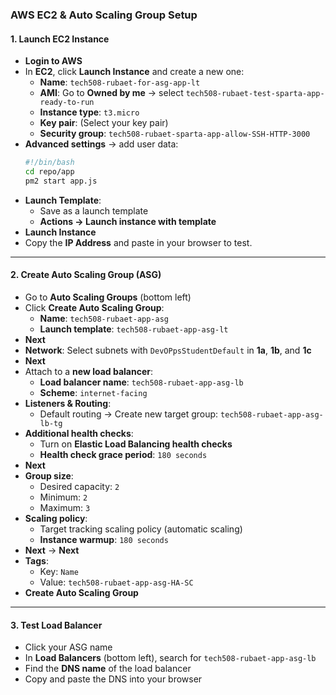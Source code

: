 ### AWS EC2 & Auto Scaling Group Setup

#### 1. Launch EC2 Instance
- **Login to AWS**
- In **EC2**, click **Launch Instance** and create a new one:
  - **Name**: `tech508-rubaet-for-asg-app-lt`
  - **AMI**: Go to **Owned by me** → select `tech508-rubaet-test-sparta-app-ready-to-run`
  - **Instance type**: `t3.micro`
  - **Key pair**: (Select your key pair)
  - **Security group**: `tech508-rubaet-sparta-app-allow-SSH-HTTP-3000`
- **Advanced settings** → add user data:
  ```bash
  #!/bin/bash
  cd repo/app
  pm2 start app.js
  ```
- **Launch Template**:
  - Save as a launch template
  - **Actions → Launch instance with template**
- **Launch Instance**
- Copy the **IP Address** and paste in your browser to test.

---

#### 2. Create Auto Scaling Group (ASG)
- Go to **Auto Scaling Groups** (bottom left)
- Click **Create Auto Scaling Group**:
  - **Name**: `tech508-rubaet-app-asg`
  - **Launch template**: `tech508-rubaet-app-asg-lt`
- **Next**
- **Network**: Select subnets with `DevOPpsStudentDefault` in **1a**, **1b**, and **1c**
- **Next**
- Attach to a **new load balancer**:
  - **Load balancer name**: `tech508-rubaet-app-asg-lb`
  - **Scheme**: `internet-facing`
- **Listeners & Routing**:
  - Default routing → Create new target group: `tech508-rubaet-app-asg-lb-tg`
- **Additional health checks**:
  - Turn on **Elastic Load Balancing health checks**
  - **Health check grace period**: `180 seconds`
- **Next**
- **Group size**:
  - Desired capacity: `2`
  - Minimum: `2`
  - Maximum: `3`
- **Scaling policy**:
  - Target tracking scaling policy (automatic scaling)
  - **Instance warmup**: `180 seconds`
- **Next** → **Next**
- **Tags**:
  - Key: `Name`
  - Value: `tech508-rubaet-app-asg-HA-SC`
- **Create Auto Scaling Group**

---

#### 3. Test Load Balancer
- Click your ASG name
- In **Load Balancers** (bottom left), search for `tech508-rubaet-app-asg-lb`
- Find the **DNS name** of the load balancer
- Copy and paste the DNS into your browser
